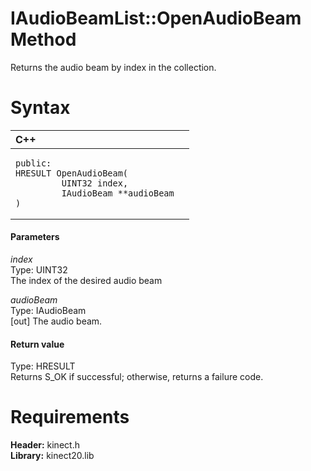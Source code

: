 IAudioBeamList::OpenAudioBeam Method  
====================================  

Returns the audio beam by index in the collection. <span id="syntaxSection"></span>

Syntax  
======  

<table>
<colgroup>
<col width="100%" />
</colgroup>
<thead>
<tr class="header">
<th align="left">C++</th>
</tr>
</thead>
<tbody>
<tr class="odd">
<td align="left"><pre><code>public:  
HRESULT OpenAudioBeam(  
         UINT32 index,  
         IAudioBeam **audioBeam  
)</code></pre></td>
</tr>
</tbody>
</table>

<span id="ID4EG"></span>
#### Parameters  

*index*    
Type: UINT32  
The index of the desired audio beam  

*audioBeam*    
Type: IAudioBeam  
[out] The audio beam.  

<span id="ID4EP"></span>
#### Return value  

Type: HRESULT  
Returns S\_OK if successful; otherwise, returns a failure code.  

<span id="requirements"></span>

Requirements  
============  

**Header:** kinect.h  
**Library:** kinect20.lib  



<!--Please do not edit the data in the comment block below.-->
<!--
TOCTitle : OpenAudioBeam Method
RLTitle : IAudioBeamList::OpenAudioBeam Method
KeywordK : OpenAudioBeam method
KeywordK : IAudioBeamList::OpenAudioBeam method
KeywordF : IAudioBeamList::OpenAudioBeam
KeywordF : OpenAudioBeam
KeywordF : Microsoft.Kinect.kinect.IAudioBeamList.OpenAudioBeam(UINT32,IAudioBeam@)
KeywordA : M:Microsoft.Kinect.kinect.IAudioBeamList.OpenAudioBeam(UINT32,IAudioBeam@)
AssetID : M:Microsoft.Kinect.kinect.IAudioBeamList.OpenAudioBeam(UINT32,IAudioBeam@)
Locale : en-us
CommunityContent : 1
APIType : Managed
APILocation : 
APIName : Microsoft.Kinect.kinect.IAudioBeamList::OpenAudioBeam
TargetOS : Windows
TopicType : kbSyntax
DevLang : C++
DocSet : K4Wv2
ProjType : K4Wv2Proj
Technology : Kinect for Windows
Product : Kinect for Windows SDK v2
productversion : 20
-->
